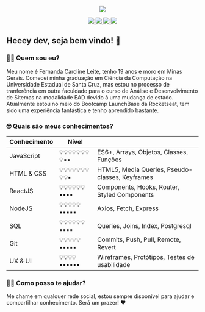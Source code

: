 <p align="center">
  <img src="https://user-images.githubusercontent.com/48728541/87235313-22481b00-c3b1-11ea-92aa-d40a5dd99522.png" />
</p>

<p align="center">
  <a href="https://github.com/Fekleite" alt="GitHub">
    <img src="https://img.shields.io/badge/-GitHub-000?style=flat-square&logo=Github&logoColor=white" />
  </a>
  <a href="https://www.linkedin.com/in/fcleite19/" alt="LinkedIn">
    <img src="https://img.shields.io/badge/-LinkedIn-blue?style=flat-square&logo=Linkedin&logoColor=white" />
  </a>
  <a href="https://wa.me/5573982160461/" alt="WhatsApp">
    <img src="https://img.shields.io/badge/-WhatsApp-25D366?style=flat-square&logo=WhatsApp&logoColor=white" />
  </a>
  <a href="mailto:dev.fernandaleite@gmail.com" alt="Gmail">
    <img src="https://img.shields.io/badge/-Gmail-D54B3D?style=flat-square&logo=Gmail&logoColor=white" />
  </a>
</p>

<h2> Heeey dev, seja bem vindo! 👋</h2>

<h3> 👩‍💻 Quem sou eu? </h3>

Meu nome é Fernanda Caroline Leite, tenho 19 anos e moro em Minas Gerais. Comecei minha graduação em Ciência da Computação na Universidade Estadual de Santa Cruz, mas estou no processo de tranferência em outra faculdade para o curso de Análise e Desenvolvimento de Sitemas na modalidade EAD devido à uma mudança de estado. Atualmente estou no meio do Bootcamp LaunchBase da Rocketseat, tem sido uma experiência fantástica e tenho aprendido bastante.

<h3> 🤓 Quais são meus conhecimentos? </h3>

Conhecimento | Nível              |                   |
-------------|--------------------|------------------------------|
|JavaScript  |💡💡💡💡💡💡💡💡▪️▪️| ES6+, Arrays, Objetos, Classes, Funções|
|HTML & CSS  |💡💡💡💡💡💡💡💡💡▪️| HTML5, Media Queries, Pseudo-classes, Keyframes|
|ReactJS     |💡💡💡💡💡💡▪️▪️▪️▪️| Components, Hooks, Router, Styled Components|
|NodeJS      |💡💡💡💡💡▪️▪️▪️▪️▪️| Axios, Fetch, Express|
|SQL         |💡💡💡💡💡💡▪️▪️▪️▪️| Queries, Joins, Index, Postgresql|
|Git         |💡💡💡💡💡▪️▪️▪️▪️▪️| Commits, Push, Pull, Remote, Revert|
|UX & UI     |💡💡💡💡▪️▪️▪️▪️▪️▪️| Wireframes, Protótipos, Testes de usabilidade|

<h3> 💁🏻 Como posso te ajudar? </h3>

Me chame em qualquer rede social, estou sempre disponível para ajudar e compartilhar conhecimento. Será um prazer! ❤️
